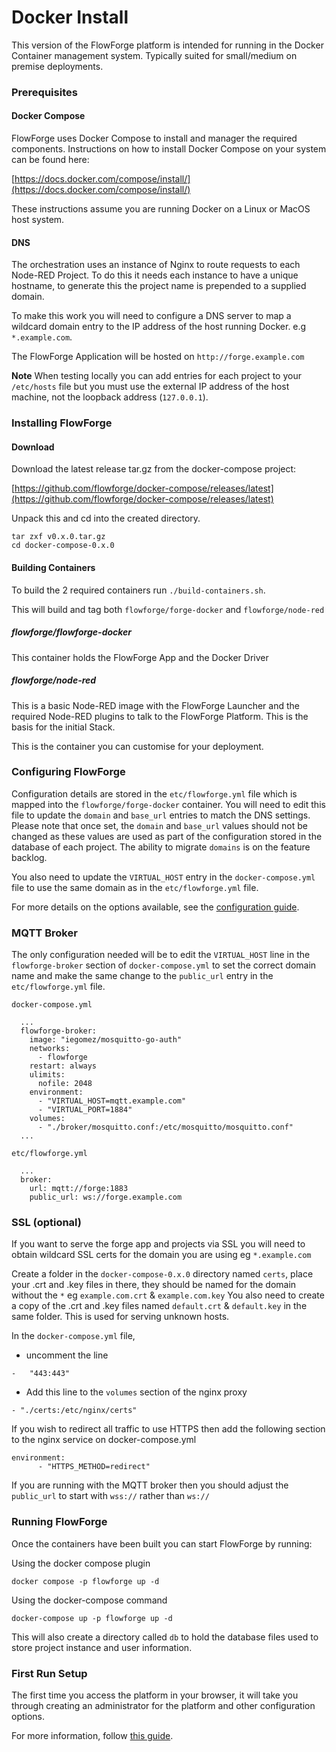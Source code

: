 # Docker Install

This version of the FlowForge platform is intended for running in the Docker Container management system. Typically suited for small/medium on premise deployments.

### Prerequisites

#### Docker Compose

FlowForge uses Docker Compose to install and manager the required components. Instructions on how to install Docker Compose on your system can be found here:

[https://docs.docker.com/compose/install/](https://docs.docker.com/compose/install/)

These instructions assume you are running Docker on a Linux or MacOS host system.

#### DNS

The orchestration uses an instance of Nginx to route requests to each Node-RED Project. To do this it needs each instance to have a unique hostname, to generate this the project name is prepended to a supplied domain.

To make this work you will need to configure a DNS server to map a wildcard domain entry to the IP address of the host running Docker. e.g `*.example.com`.

The FlowForge Application will be hosted on `http://forge.example.com`

**Note** When testing locally you can add entries for each project to your `/etc/hosts` file but you must use the external IP address of the host machine, not the loopback address (`127.0.0.1`).

### Installing FlowForge

#### Download

Download the latest release tar.gz from the docker-compose project:

[https://github.com/flowforge/docker-compose/releases/latest](https://github.com/flowforge/docker-compose/releases/latest)

Unpack this and cd into the created directory.	

```
tar zxf v0.x.0.tar.gz
cd docker-compose-0.x.0
```

#### Building Containers

To build the 2 required containers run `./build-containers.sh`.

This will build and tag both `flowforge/forge-docker` and `flowforge/node-red`

##### flowforge/flowforge-docker

This container holds the FlowForge App and the Docker Driver

##### flowforge/node-red

This is a basic Node-RED image with the FlowForge Launcher and the required Node-RED plugins to talk to the FlowForge Platform. This is the basis for the initial Stack.

This is the container you can customise for your deployment.

### Configuring FlowForge

Configuration details are stored in the `etc/flowforge.yml` file which is mapped into the `flowforge/forge-docker` container. You will need to edit this file to update the `domain` and `base_url` entries to match the DNS settings. Please note that once set, the `domain` and `base_url` values should not be changed as these values are used as part of the configuration stored in the database of each project. The ability to migrate `domains` is on the feature backlog.

You also need to update the `VIRTUAL_HOST` entry in the `docker-compose.yml` file to use the same domain as in the `etc/flowforge.yml` file.

For more details on the options available, see the [configuration guide](../configuration.md).

### MQTT Broker

The only configuration needed will be to edit the `VIRTUAL_HOST` line in the `flowforge-broker` section of `docker-compose.yml` to 
set the correct domain name and make the same change to the `public_url` entry in the `etc/flowforge.yml` file.

`docker-compose.yml`

```
  ...
  flowforge-broker:
    image: "iegomez/mosquitto-go-auth"
    networks:
      - flowforge
    restart: always
    ulimits:
      nofile: 2048
    environment:
      - "VIRTUAL_HOST=mqtt.example.com"
      - "VIRTUAL_PORT=1884"
    volumes:
      - "./broker/mosquitto.conf:/etc/mosquitto/mosquitto.conf"
  ...
```

`etc/flowforge.yml`

```
  ...
  broker:
    url: mqtt://forge:1883
    public_url: ws://forge.example.com
```




### SSL (optional)
If you want to serve the forge app and projects via SSL you will need to obtain wildcard SSL certs for the domain you are using eg `*.example.com`

Create a folder in the `docker-compose-0.x.0` directory named `certs`, place your .crt and .key files in there, they should be named for the domain without the `*` eg `example.com.crt` & `example.com.key`
You  also need to create a copy of the .crt and .key files named `default.crt` & `default.key` in the same folder. This is used for serving unknown hosts.

In the `docker-compose.yml` file, 
- uncomment the line 
```
-   "443:443"
```

- Add this line to the `volumes` section of the nginx proxy 
```
- "./certs:/etc/nginx/certs"
```

If you wish to redirect all traffic to use HTTPS then add the following section to the nginx service on docker-compose.yml
```
environment:
      - "HTTPS_METHOD=redirect"
```

If you are running with the MQTT broker then you should adjust the `public_url` to start with `wss://` rather than `ws://`

### Running FlowForge

Once the containers have been built you can start FlowForge by running:

Using the docker compose plugin
```
docker compose -p flowforge up -d
```

Using the docker-compose command
```
docker-compose up -p flowforge up -d
```


This will also create a directory called `db` to hold the database files used to store project instance and user information.

### First Run Setup

The first time you access the platform in your browser, it will take you through
creating an administrator for the platform and other configuration options.

For more information, follow [this guide](../first-run.md).
